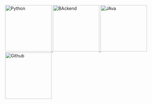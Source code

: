 <a href="https://github.com/Thamine-sumaya/DIO-Bootcamp-Python-Data-Analytics">
   <img src="https://hermes.dio.me/tracks/0136518c-68d6-4198-bdbe-6d982c3a1261.png" alt="Python" width="150" >
</a>
<a href="https://github.com/Thamine-sumaya/DIO-Bootcamp-Python-AI-Backend-Developer">
   <img src="https://hermes.dio.me/tracks/648ef080-6c4b-4e54-bf72-34f62030f350.png" alt="BAckend" width="150" >
</a>
<a href="https://github.com/Thamine-sumaya/DIO-Bootcamp-Python-Data-Analytics">
   <img src="https://hermes.dio.me/tracks/a039b34c-7aa8-4a3d-b765-07c8c837f67a.png" alt="JAva" width="150" >
</a>
<a href="https://github.com/Thamine-sumaya/Github-Certification">
   <img src="https://hermes.dio.me/tracks/972297dc-4357-4af4-abea-89a38853a949.png" alt="Github" width="150" >
</a>
